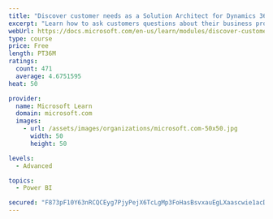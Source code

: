 ```yaml
---
title: "Discover customer needs as a Solution Architect for Dynamics 365 and Power Platform"
excerpt: "Learn how to ask customers questions about their business processes and feature requirements to create a viable solution."
webUrl: https://docs.microsoft.com/en-us/learn/modules/discover-customer-needs/
type: course
price: Free
length: PT36M
ratings:
  count: 471
  average: 4.6751595
heat: 50

provider:
  name: Microsoft Learn
  domain: microsoft.com
  images:
    - url: /assets/images/organizations/microsoft.com-50x50.jpg
      width: 50
      height: 50

levels:
  - Advanced

topics:
  - Power BI

secured: "F873pF10Y63nRCQCEyg7PjyPejX6TcLgMp3FoHasBsvxauEgLXaascwie1acDARBlR41YJg1M5fhKD713o1i0stBtHCX5cTwEfWnjILMi+MNALddaaGWX0WAEq4Xc1l0JT+F7SU9F1ww42DDcD1kH+NrBvzea9sU8UIMHeW7Su5gcjP8Eg27IKoKP7QDkD8ZVt+d/JTkStR87+5OtW2qist983nHpMHJYFSg78IgXkockU/8HqkKP7nQ7F5nQSYKaXkp1+v4KgRaaJr3MB4P6jccLl7K+K6h8rqBWwnrSyg5grTXazTAMrLFVATpckMlPuQJ7a2y7Ud/vurrp4o8mp2U3swehKznHZ+euNd0pLwhS35sy5yaLM0GAPOCb6lLmQvA7yxHecfohrDW8XE0Wn9x4UmoFghJM+NKeeA6WAc=;BwpUNr7fpr2LLiIqiV/JXQ=="
---
```


